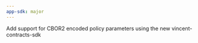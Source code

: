 ```yaml
---
app-sdk: major
---
```


Add support for CBOR2 encoded policy parameters using the new vincent-contracts-sdk
